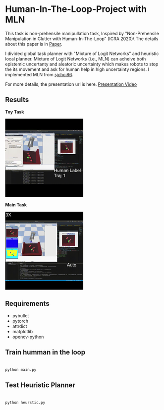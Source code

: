 # Human-In-The-Loop-Project with MLN

This task is non-prehensile manipullation task,
Inspired by "Non-Prehensile Manipulation in Clutter with Human-In-The-Loop" (ICRA 2020)\\
The details about this paper is in [Paper](https://pubs.rpapallas.com/icra2020/).

I divided global task planner with "Mixture of Logit Networks" and heuristic local planner.
Mixture of Logit Networks (i.e., MLN) can acheive both epistemic uncertanty and aleatoric uncertainty which makes 
robots to stop the its movement and ask for human help in high uncertainty regions.
I implemented MLN from [sjchoi86](https://github.com/sjchoi86/yet-another-pytorch-tutorial).

For more details, the presentation url is here.
[Presentation Video](https://www.youtube.com/watch?v=uXTpxWBCBlA&t=276s)

## Results
**Toy Task**

<img src="/videos/toy_task.gif" width="50%" height="50%"/>

**Main Task**

<img src="/videos/main_task.gif" width="50%" height="50%"/>

## Requirements
- pybullet
- pytorch
- attrdict
- matplotlib
- opencv-python

## Train humman in the loop
<code>
python main.py
</code>

## Test Heuristic Planner
<code>
python heurstic.py
</code>
